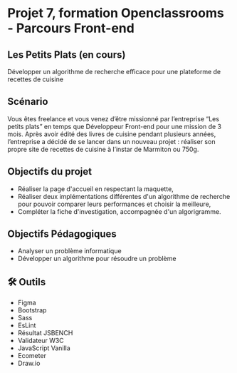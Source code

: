 # Projet 7, formation Openclassrooms - Parcours Front-end
## Les Petits Plats (en cours)
Développer un algorithme de recherche efficace pour une plateforme de recettes de cuisine

## Scénario
Vous êtes freelance et vous venez d’être missionné par l’entreprise “Les petits plats” en temps que Développeur Front-end pour une mission de 3 mois. 
Après avoir édité des livres de cuisine pendant plusieurs années, l’entreprise a décidé de se lancer dans un nouveau projet : réaliser son propre site de recettes de cuisine à l’instar de Marmiton ou 750g.

## Objectifs du projet
- Réaliser la page d'accueil en respectant la maquette,
- Réaliser deux implémentations différentes d'un algorithme de recherche pour pouvoir comparer leurs performances et choisir la meilleure,
- Compléter la fiche d'investigation, accompagnée d'un algorigramme.

## Objectifs Pédagogiques
- Analyser un problème informatique
- Développer un algorithme pour résoudre un problème

## 🛠 Outils
- Figma
- Bootstrap
- Sass
- EsLint
- Résultat JSBENCH
- Validateur W3C
- JavaScript Vanilla
- Ecometer
- Draw.io